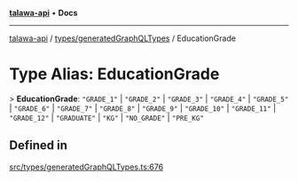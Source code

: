 [**talawa-api**](../../../README.md) • **Docs**

***

[talawa-api](../../../modules.md) / [types/generatedGraphQLTypes](../README.md) / EducationGrade

# Type Alias: EducationGrade

\> **EducationGrade**: `"GRADE_1"` \| `"GRADE_2"` \| `"GRADE_3"` \| `"GRADE_4"` \| `"GRADE_5"` \| `"GRADE_6"` \| `"GRADE_7"` \| `"GRADE_8"` \| `"GRADE_9"` \| `"GRADE_10"` \| `"GRADE_11"` \| `"GRADE_12"` \| `"GRADUATE"` \| `"KG"` \| `"NO_GRADE"` \| `"PRE_KG"`

## Defined in

[src/types/generatedGraphQLTypes.ts:676](https://github.com/PalisadoesFoundation/talawa-api/blob/67d017fd9312183a6b2bae1b160bc814f56ab5c2/src/types/generatedGraphQLTypes.ts#L676)
